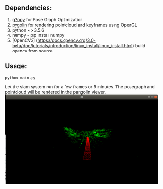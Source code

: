 ## Dependencies:
1. [g2opy](https://github.com/uoip/g2opy) for Pose Graph Optimization
2. [pygolin](https://github.com/stevenlovegrove/Pangolin) for rendering pointcloud and keyframes using OpenGL
3. python ~> 3.5.6
4. numpy - pip install numpy
5. [OpenCV3] (https://docs.opencv.org/3.0-beta/doc/tutorials/introduction/linux_install/linux_install.html) build opencv from source.


## Usage:
```
python main.py
```
Let the slam system run for a few frames or 5 minutes. The posegraph and pointcloud will be rendered in the pangolin viewer.
![posegraph](https://github.com/KaunilD/feature_monocular_slam/blob/master/res/screen.png)


